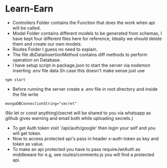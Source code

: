 # Learn-Earn

- Controllers Folder contains the Function that does the work when api will be called.
- Model Folder contains different models to be generated from schemas, I have kept four different files here for reference, Ideally we should delete them and create our own models.
- Routes Folder I guess no need to explain.
- The file dbDataInsertionMethod contains diff methods to perform operation on Database.
- I have setup script in package.json to start the server via nodemon inserting .env file data (In case this doesn't make sense just use

```
npm start
```

- Before running the server create a .env file in root directory and inside the file write

```
mongoDBConnectionString="secret"
```

(No let or const anything)(secret will be shared to you via whatsapp as github gives warning and email both while uploading secrets.)

- To get Auth token visit '/api/auth/google' then login your self and you will get token.
- Now to access protected api's pass in header x-auth-token as key and token as value.
- To make an api protected you have to pass requireJwtAuth as middleware for e.g, see routes/comments.js you will find a protected api.
